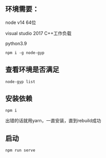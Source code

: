 ## 环境需要：
node v14 64位

visual studio 2017 C++工作负载

python3.9
```
npm i -g node-gyp
```
## 查看环境是否满足
```
node-gyp list
```

## 安装依赖
```
npm i
```
出错的话就用yarn，一直安装，直到rebuild成功

## 启动
```
npm run serve
```
